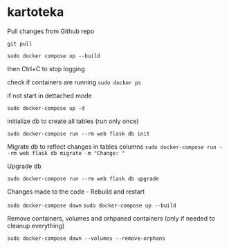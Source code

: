 # kartoteka

Pull changes from Github repo

```git pull```

```sudo docker compose up --build```

then Ctrl+C to stop logging

check if containers are running
```sudo docker ps```

if not 
start in dettached mode

```sudo docker-compose up -d```

initialize db to create all tables (run only once)

```sudo docker-compose run --rm web flask db init```

Migrate db to reflect changes in tables columns
```sudo docker-compose run --rm web flask db migrate -m "Change: "```

Upgrade db

```sudo docker-compose run --rm web flask db upgrade```

Changes made to the code - Rebuild and restart

```sudo docker-compose down```
```sudo docker-compose up --build```

Remove containers, volumes and orhpaned containers (only if needed to cleanup everything)

```sudo docker-compose down --volumes --remove-orphans```
